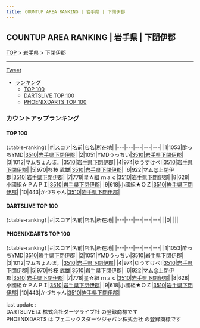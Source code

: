 ```yaml
---
title: COUNTUP AREA RANKING | 岩手県 | 下閉伊郡
---
```

## COUNTUP AREA RANKING | 岩手県 | 下閉伊郡

[TOP](/darts/rank/) > [岩手県](/darts/rank/岩手県/) > 下閉伊郡

___

<a href="https://twitter.com/share?ref_src=twsrc%5Etfw" data-text="COUNTUP AREA RANKING | 岩手県下閉伊郡" class="twitter-share-button" data-hashtags="DARTSLIVE,PHOENIXDARTS,darts,ダーツ" data-show-count="false">Tweet</a>

* [ランキング](#カウントアップランキング)
    * [TOP 100](#top-100)
    * [DARTSLIVE TOP 100](#dartslive-top-100)
    * [PHOENIXDARTS TOP 100](#phoenixdarts-top-100)

### カウントアップランキング

#### TOP 100



{:.table-ranking}
|#|スコア|名前|店名|所在地|
|---|---|---|---|---|
|1|1053|<span class="rank-name-pd">酔っちYMD</span>|<a href="https://vs.phoenixdarts.com/jp/shop/shopDetailInfo/s_86918?s_seq=86918">3510</a>|<a href="/darts/rank/岩手県/下閉伊郡">岩手県下閉伊郡</a>|
|2|1051|<span class="rank-name-pd">YMDうっちい</span>|<a href="https://vs.phoenixdarts.com/jp/shop/shopDetailInfo/s_86918?s_seq=86918">3510</a>|<a href="/darts/rank/岩手県/下閉伊郡">岩手県下閉伊郡</a>|
|3|1012|<span class="rank-name-pd">マムちょんぼ。</span>|<a href="https://vs.phoenixdarts.com/jp/shop/shopDetailInfo/s_86918?s_seq=86918">3510</a>|<a href="/darts/rank/岩手県/下閉伊郡">岩手県下閉伊郡</a>|
|4|974|<span class="rank-name-pd">ゆうすけべ!</span>|<a href="https://vs.phoenixdarts.com/jp/shop/shopDetailInfo/s_86918?s_seq=86918">3510</a>|<a href="/darts/rank/岩手県/下閉伊郡">岩手県下閉伊郡</a>|
|5|970|<span class="rank-name-pd"><span class="pro-icon-pd"></span>杉枝 武雄</span>|<a href="https://vs.phoenixdarts.com/jp/shop/shopDetailInfo/s_86918?s_seq=86918">3510</a>|<a href="/darts/rank/岩手県/下閉伊郡">岩手県下閉伊郡</a>|
|6|922|<span class="rank-name-pd">マム@上閉伊郡</span>|<a href="https://vs.phoenixdarts.com/jp/shop/shopDetailInfo/s_86918?s_seq=86918">3510</a>|<a href="/darts/rank/岩手県/下閉伊郡">岩手県下閉伊郡</a>|
|7|778|<span class="rank-name-pd">星☆組  ｍａｃ</span>|<a href="https://vs.phoenixdarts.com/jp/shop/shopDetailInfo/s_86918?s_seq=86918">3510</a>|<a href="/darts/rank/岩手県/下閉伊郡">岩手県下閉伊郡</a>|
|8|628|<span class="rank-name-pd">小國組☆ＰＡＰＩ</span>|<a href="https://vs.phoenixdarts.com/jp/shop/shopDetailInfo/s_86918?s_seq=86918">3510</a>|<a href="/darts/rank/岩手県/下閉伊郡">岩手県下閉伊郡</a>|
|9|618|<span class="rank-name-pd">小國組★ＯＺ</span>|<a href="https://vs.phoenixdarts.com/jp/shop/shopDetailInfo/s_86918?s_seq=86918">3510</a>|<a href="/darts/rank/岩手県/下閉伊郡">岩手県下閉伊郡</a>|
|10|443|<span class="rank-name-pd">かづちゃん</span>|<a href="https://vs.phoenixdarts.com/jp/shop/shopDetailInfo/s_86918?s_seq=86918">3510</a>|<a href="/darts/rank/岩手県/下閉伊郡">岩手県下閉伊郡</a>|


#### DARTSLIVE TOP 100



{:.table-ranking}
|#|スコア|名前|店名|所在地|
|---|---|---|---|---|
||0|<span class="rank-name-dl"> </span>|<a href=""></a>|<a href="/darts/rank//"></a>|


#### PHOENIXDARTS TOP 100



{:.table-ranking}
|#|スコア|名前|店名|所在地|
|---|---|---|---|---|
|1|1053|<span class="rank-name-pd">酔っちYMD</span>|<a href="https://vs.phoenixdarts.com/jp/shop/shopDetailInfo/s_86918?s_seq=86918">3510</a>|<a href="/darts/rank/岩手県/下閉伊郡">岩手県下閉伊郡</a>|
|2|1051|<span class="rank-name-pd">YMDうっちい</span>|<a href="https://vs.phoenixdarts.com/jp/shop/shopDetailInfo/s_86918?s_seq=86918">3510</a>|<a href="/darts/rank/岩手県/下閉伊郡">岩手県下閉伊郡</a>|
|3|1012|<span class="rank-name-pd">マムちょんぼ。</span>|<a href="https://vs.phoenixdarts.com/jp/shop/shopDetailInfo/s_86918?s_seq=86918">3510</a>|<a href="/darts/rank/岩手県/下閉伊郡">岩手県下閉伊郡</a>|
|4|974|<span class="rank-name-pd">ゆうすけべ!</span>|<a href="https://vs.phoenixdarts.com/jp/shop/shopDetailInfo/s_86918?s_seq=86918">3510</a>|<a href="/darts/rank/岩手県/下閉伊郡">岩手県下閉伊郡</a>|
|5|970|<span class="rank-name-pd"><span class="pro-icon-pd"></span>杉枝 武雄</span>|<a href="https://vs.phoenixdarts.com/jp/shop/shopDetailInfo/s_86918?s_seq=86918">3510</a>|<a href="/darts/rank/岩手県/下閉伊郡">岩手県下閉伊郡</a>|
|6|922|<span class="rank-name-pd">マム@上閉伊郡</span>|<a href="https://vs.phoenixdarts.com/jp/shop/shopDetailInfo/s_86918?s_seq=86918">3510</a>|<a href="/darts/rank/岩手県/下閉伊郡">岩手県下閉伊郡</a>|
|7|778|<span class="rank-name-pd">星☆組  ｍａｃ</span>|<a href="https://vs.phoenixdarts.com/jp/shop/shopDetailInfo/s_86918?s_seq=86918">3510</a>|<a href="/darts/rank/岩手県/下閉伊郡">岩手県下閉伊郡</a>|
|8|628|<span class="rank-name-pd">小國組☆ＰＡＰＩ</span>|<a href="https://vs.phoenixdarts.com/jp/shop/shopDetailInfo/s_86918?s_seq=86918">3510</a>|<a href="/darts/rank/岩手県/下閉伊郡">岩手県下閉伊郡</a>|
|9|618|<span class="rank-name-pd">小國組★ＯＺ</span>|<a href="https://vs.phoenixdarts.com/jp/shop/shopDetailInfo/s_86918?s_seq=86918">3510</a>|<a href="/darts/rank/岩手県/下閉伊郡">岩手県下閉伊郡</a>|
|10|443|<span class="rank-name-pd">かづちゃん</span>|<a href="https://vs.phoenixdarts.com/jp/shop/shopDetailInfo/s_86918?s_seq=86918">3510</a>|<a href="/darts/rank/岩手県/下閉伊郡">岩手県下閉伊郡</a>|


<div class="footer border-top border-gray-light mt-5 pt-3 text-right text-gray">
    last update : <span style="font-weight: italic" id="foot_last_modified"></span><br />
    DARTSLIVE は 株式会社ダーツライブ社 の登録商標です<br />
    PHOENIXDARTS は フェニックスダーツジャパン株式会社 の登録商標です<br />
</div>

<script src="https://cdnjs.cloudflare.com/ajax/libs/jquery.tablesorter/2.31.3/js/jquery.tablesorter.min.js" integrity="sha512-qzgd5cYSZcosqpzpn7zF2ZId8f/8CHmFKZ8j7mU4OUXTNRd5g+ZHBPsgKEwoqxCtdQvExE5LprwwPAgoicguNg==" crossorigin="anonymous" referrerpolicy="no-referrer"></script>
<link rel="stylesheet" href="https://cdnjs.cloudflare.com/ajax/libs/jquery.tablesorter/2.31.3/css/theme.default.min.css" integrity="sha512-wghhOJkjQX0Lh3NSWvNKeZ0ZpNn+SPVXX1Qyc9OCaogADktxrBiBdKGDoqVUOyhStvMBmJQ8ZdMHiR3wuEq8+w==" crossorigin="anonymous" referrerpolicy="no-referrer" />
<script>
$(function() {
    $(".table-ranking").tablesorter({sortList:[[0, 0]]});
    $("#foot_last_modified").text(formatDate(new Date(document.lastModified), 'yyyy-MM-dd HH:mm:ss'));
});
</script>

<script async src="https://platform.twitter.com/widgets.js" charset="utf-8"></script>